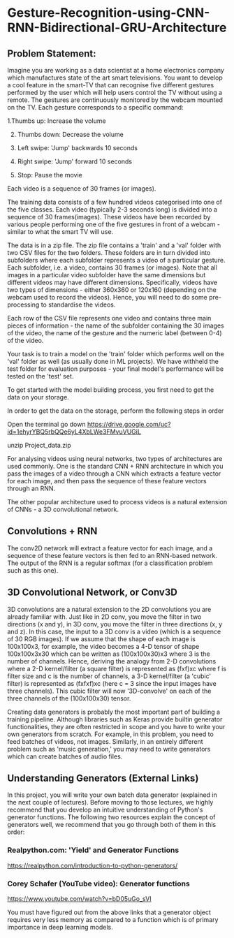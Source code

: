 # Gesture-Recognition-using-CNN-RNN-Bidirectional-GRU-Architecture

## Problem Statement:

Imagine you are working as a data scientist at a home electronics company which manufactures state of the art smart televisions. You want to develop a cool feature in the smart-TV that can recognise five different gestures performed by the user which will help users control the TV without using a remote.
The gestures are continuously monitored by the webcam mounted on the TV. Each gesture corresponds to a specific command:

1.Thumbs up:  Increase the volume

2. Thumbs down: Decrease the volume

3. Left swipe: 'Jump' backwards 10 seconds

4. Right swipe: 'Jump' forward 10 seconds

5. Stop: Pause the movie
 

Each video is a sequence of 30 frames (or images). 

The training data consists of a few hundred videos categorised into one of the five classes. Each video (typically 2-3 seconds long) is divided into a sequence of 30 frames(images). These videos have been recorded by various people performing one of the five gestures in front of a webcam - similar to what the smart TV will use. 

The data is in a zip file. The zip file contains a 'train' and a 'val' folder with two CSV files for the two folders. These folders are in turn divided into subfolders where each subfolder represents a video of a particular gesture. Each subfolder, i.e. a video, contains 30 frames (or images). Note that all images in a particular video subfolder have the same dimensions but different videos may have different dimensions. Specifically, videos have two types of dimensions - either 360x360 or 120x160 (depending on the webcam used to record the videos). Hence, you will need to do some pre-processing to standardise the videos. 

 

Each row of the CSV file represents one video and contains three main pieces of information - the name of the subfolder containing the 30 images of the video, the name of the gesture and the numeric label (between 0-4) of the video.

 

Your task is to train a model on the 'train' folder which performs well on the 'val' folder as well (as usually done in ML projects). We have withheld the test folder for evaluation purposes - your final model's performance will be tested on the 'test' set.

To get started with the model building process, you first need to get the data on your storage. 

In order to get the data on the storage, perform the following steps in order

Open the terminal
go down https://drive.google.com/uc?id=1ehyrYBQ5rbQQe6yL4XbLWe3FMvuVUGiL

unzip Project_data.zip
 
For analysing videos using neural networks, two types of architectures are used commonly. One is the standard CNN + RNN architecture in which you pass the images of a video through a CNN which extracts a feature vector for each image, and then pass the sequence of these feature vectors through an RNN.


The other popular architecture used to process videos is a natural extension of CNNs - a 3D convolutional network.

## Convolutions + RNN

The conv2D network will extract a feature vector for each image, and a sequence of these feature vectors is then fed to an RNN-based network. The output of the RNN is a regular softmax (for a classification problem such as this one).

 

## 3D Convolutional Network, or Conv3D

3D convolutions are a natural extension to the 2D convolutions you are already familiar with. Just like in 2D conv, you move the filter in two directions (x and y), in 3D conv, you move the filter in three directions (x, y and z). In this case, the input to a 3D conv is a video (which is a sequence of 30 RGB images). If we assume that the shape of each image is 100x100x3, for example, the video becomes a 4-D tensor of shape 100x100x3x30 which can be written as (100x100x30)x3 where 3 is the number of channels. Hence, deriving the analogy from 2-D convolutions where a 2-D kernel/filter (a square filter) is represented as (fxf)xc where f is filter size and c is the number of channels, a 3-D kernel/filter (a 'cubic' filter) is represented as (fxfxf)xc (here c = 3 since the input images have three channels). This cubic filter will now '3D-convolve' on each of the three channels of the (100x100x30) tensor.



Creating data generators is probably the most important part of building a training pipeline. Although libraries such as Keras provide builtin generator functionalities, they are often restricted in scope and you have to write your own generators from scratch. For example, in this problem, you need to feed batches of videos, not images. Similarly, in an entirely different problem such as 'music generation,' you may need to write generators which can create batches of audio files. 

 

## Understanding Generators (External Links)

In this project, you will write your own batch data generator (explained in the next couple of lectures). Before moving to those lectures, we highly recommend that you develop an intuitive understanding of Python's generator functions. The following two resources explain the concept of generators well, we recommend that you go through both of them in this order:

### Realpython.com: 'Yield' and Generator Functions
https://realpython.com/introduction-to-python-generators/

### Corey Schafer (YouTube video): Generator functions
https://www.youtube.com/watch?v=bD05uGo_sVI

You must have figured out from the above links that a generator object requires very less memory as compared to a function which is of primary importance in deep learning models.
